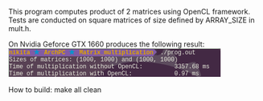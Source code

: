 This program computes product of 2 matrices using OpenCL framework.
Tests are conducted on square matrices of size defined by ARRAY_SIZE in mult.h.

On Nvidia Geforce GTX 1660 produces the following result:
<img src=time_test.png/>

How to build:
make all clean
